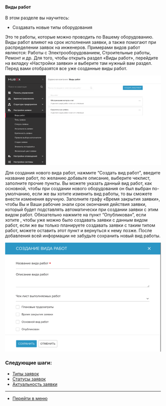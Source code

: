 #### Виды работ
В этом разделе вы научитесь:
- Создавать новые типы оборудования

Это те работы, которые можно проводить по Вашему оборудованию. Виды работ влияют на срок исполнения заявки, а также помогают при распределении заявок на инженеров. Примерами видов работ являются: Работы с Электрооборудованием, Строительные работы, Ремонт и др. Для того, чтобы открыть раздел «Виды работ», перейдите на вкладку «Настройки заявки» и выберите там нужный вам раздел. Перед вами отобразятся все уже созданные виды работ.

![worktype1](/attachments/images/FAQ_RU/WorkType/worktype1.png)

Для создания нового вида работ, нажмите “Создать вид работ", введите название работ, по желанию добавьте описание, выберите чеклист, заполните прочие пункты. Вы можете указать данный вид работ, как основной, чтобы при создании нового оборудования он был выбран по-умолчанию, если же вы хотите изменить вид работы, то вы сможете внести изменения вручную. Заполните графу «Время закрытия заявки», чтобы Вы и Ваши рабочие знали срок окончания действия заявки, который будет подставлять автоматически при создании заявки с этим видом работ. Обязательно нажмите на пункт “Опубликован”, если хотите , чтобы уже можно было создавать заявки с данным видом работ, если же вы только планируете создавать заявки с таким типом работ, можете оставить этот пункт и вернуться к нему позже. После добавления всей информации не забудьте сохранить новый вид работы.

![worktype2](/attachments/images/FAQ_RU/WorkType/worktype2.png)



### Следующие шаги:
- [Типы заявок](./TicketType.md)
- [Статусы заявок](./StatusType.md)
- [Актуальность заявки](./Actuality.md)


____
- [Перейти в меню](http://wiki.hubex.ru)
